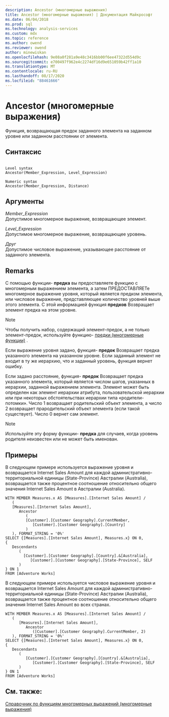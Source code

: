 ```yaml
---
description: Ancestor (многомерные выражения)
title: Ancestor (многомерные выражения) | Документация Майкрософт
ms.date: 06/04/2018
ms.prod: sql
ms.technology: analysis-services
ms.custom: mdx
ms.topic: reference
ms.author: owend
ms.reviewer: owend
author: minewiskan
ms.openlocfilehash: 9e08a0f281a9e48c3416bb00f6ee47322d554d9c
ms.sourcegitcommit: e700497f962e4c2274df16d9e651059b42ff1a10
ms.translationtype: MT
ms.contentlocale: ru-RU
ms.lasthandoff: 08/17/2020
ms.locfileid: "88461666"
---
```

# <a name="ancestor-mdx"></a>Ancestor (многомерные выражения)


  Функция, возвращающая предок заданного элемента на заданном уровне или заданном расстоянии от элемента.  
  
## <a name="syntax"></a>Синтаксис  
  
```  
  
Level syntax  
Ancestor(Member_Expression, Level_Expression)  
  
Numeric syntax  
Ancestor(Member_Expression, Distance)  
```  
  
## <a name="arguments"></a>Аргументы  
 *Member_Expression*  
 Допустимое многомерное выражение, возвращающее элемент.  
  
 *Level_Expression*  
 Допустимое многомерное выражение, возвращающее уровень.  
  
 *Друг*  
 Допустимое числовое выражение, указывающее расстояние от заданного элемента.  
  
## <a name="remarks"></a>Remarks  
 С помощью функции- **предка** вы предоставляете функцию с многомерным выражением элемента, а затем ПРЕДОСТАВЛЯЕТе многомерное выражение уровня, который является предком элемента, или числовое выражение, представляющее количество уровней выше этого элемента. С этой информацией функция **предков** Возвращает элемент предка на этом уровне.  
  
> [!NOTE]  
>  Чтобы получить набор, содержащий элемент-предок, а не только элемент-предок, используйте функцию- [предки &#40;многомерные функции&#41;](../mdx/ancestors-mdx.md) .  
  
 Если выражение уровня задано, функция- **предок** Возвращает предка указанного элемента на указанном уровне. Если заданный элемент не входит в ту же иерархию, что и заданный уровень, функция вернет ошибку.  
  
 Если задано расстояние, функция- **предок** Возвращает предка указанного элемента, который является числом шагов, указанных в иерархии, заданной выражением элемента. Элемент может быть определен как элемент иерархии атрибута, пользовательской иерархии или при некоторых обстоятельствах иерархии типа «родители-потомки». Число 1 возвращает родительский объект элемента, а число 2 возвращает прародительский объект элемента (если такой существует). Число 0 вернет сам элемент.  
  
> [!NOTE]  
>  Используйте эту форму функции- **предка** для случаев, когда уровень родителя неизвестен или не может быть именован.  
  
## <a name="examples"></a>Примеры  
 В следующем примере используется выражение уровня и возвращается Internet Sales Amount для каждой административно-территориальной единицы (State-Province) Австралии (Australia), возвращается также процентное соотношение относительно общего значения Internet Sales Amount в Австралии (Australia).  
  
```  
WITH MEMBER Measures.x AS [Measures].[Internet Sales Amount] /   
   (  
   [Measures].[Internet Sales Amount],    
      Ancestor   
         (  
         [Customer].[Customer Geography].CurrentMember,  
            [Customer].[Customer Geography].[Country]  
         )  
   ), FORMAT_STRING = '0%'  
SELECT {[Measures].[Internet Sales Amount], Measures.x} ON 0,  
{  
   Descendants   
      (  
        [Customer].[Customer Geography].[Country].&[Australia],  
           [Customer].[Customer Geography].[State-Province], SELF   
      )  
} ON 1  
FROM [Adventure Works]  
```  
  
 В следующем примере используется числовое выражение уровня и возвращается Internet Sales Amount для каждой административно-территориальной единицы (State-Province) Австралии (Australia), возвращается также процентное соотношение относительно общего значения Internet Sales Amount во всех странах.  
  
```  
WITH MEMBER Measures.x AS [Measures].[Internet Sales Amount] /   
   (  
      [Measures].[Internet Sales Amount],  
         Ancestor   
            ([Customer].[Customer Geography].CurrentMember, 2)  
   ), FORMAT_STRING = '0%'  
SELECT {[Measures].[Internet Sales Amount], Measures.x} ON 0,  
{  
   Descendants   
      (  
         [Customer].[Customer Geography].[Country].&[Australia],  
            [Customer].[Customer Geography].[State-Province], SELF   
      )  
} ON 1  
FROM [Adventure Works]  
```  
  
## <a name="see-also"></a>См. также:  
 [Справочник по функциям многомерных выражений (многомерные выражения)](../mdx/mdx-function-reference-mdx.md)  
  
  
